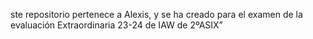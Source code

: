 ste repositorio pertenece a Alexis, y se ha creado para el examen de la evaluación Extraordinaria 23-24 de IAW de 2ºASIX”
